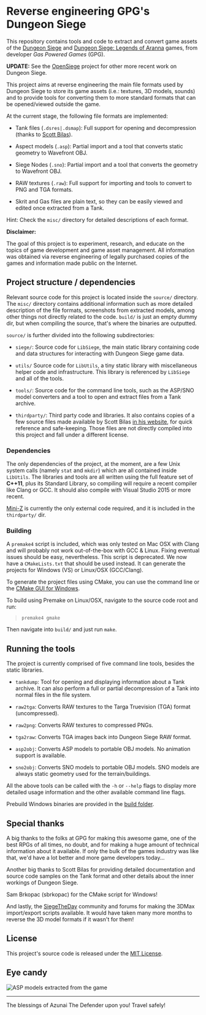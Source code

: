 
# Reverse engineering GPG's Dungeon Siege

This repository contains tools and code to extract and convert game assets
of the [Dungeon Siege][link_dsiege] and [Dungeon Siege: Legends of Aranna][link_ds_loa]
games, from developer *Gas Powered Games* (GPG).

**UPDATE:** See the [OpenSiege](https://github.com/OpenSiege) project for other more recent work on Dungeon Siege.

This project aims at reverse engineering the main file formats used by Dungeon Siege
to store its game assets (i.e.: textures, 3D models, sounds) and to provide tools
for converting them to more standard formats that can be opened/viewed outside the game.

At the current stage, the following file formats are implemented:

- Tank files (`.dsres|.dsmap`): Full support for opening and decompression (thanks to [Scott Bilas][link_scott]).

- Aspect models (`.asp`): Partial import and a tool that converts static geometry to Wavefront OBJ.

- Siege Nodes (`.sno`): Partial import and a tool that converts the geometry to Wavefront OBJ.

- RAW textures (`.raw`): Full support for importing and tools to convert to PNG and TGA formats.

- Skrit and Gas files are plain text, so they can be easily viewed and edited once extracted from a Tank.

Hint: Check the `misc/` directory for detailed descriptions of each format.

**Disclaimer:**

The goal of this project is to experiment, research, and educate on the topics
of game development and game asset management. All information was obtained via
reverse engineering of legally purchased copies of the games and information
made public on the Internet.

## Project structure / dependencies

Relevant source code for this project is located inside the `source/` directory.
The `misc/` directory contains additional information such as more detailed description
of the file formats, screenshots from extracted models, among other things not
directly related to the code. `build/` is just an empty dummy dir, but when compiling
the source, that's where the binaries are outputted.

`source/` is further divided into the following subdirectories:

- `siege/`: Source code for `LibSiege`, the main static library containing code
and data structures for interacting with Dungeon Siege game data.

- `utils/` Source code for `LibUtils`, a tiny static library with miscellaneous
helper code and infrastructure. This library is referenced by `LibSiege` and all
of the tools.

- `tools/`: Source code for the command line tools, such as the ASP/SNO model
converters and a tool to open and extract files from a Tank archive.

- `thirdparty/`: Third party code and libraries. It also contains copies of
a few source files made available by Scott Bilas [in his website][link_scott],
for quick reference and safe-keeping. Those files are not directly compiled into
this project and fall under a different license.

### Dependencies

The only dependencies of the project, at the moment, are a few Unix system calls (namely `stat` and `mkdir`)
which are all contained inside `LibUtils`. The libraries and tools are all written using the full
feature set of **C++11**, plus its Standard Library, so compiling will require a recent compiler like
Clang or GCC. It should also compile with Visual Studio 2015 or more recent.

[Mini-Z][link_mz] is currently the only external code required, and it is included in the `thirdparty/` dir.

### Building

A `premake4` script is included, which was only tested on Mac OSX with Clang
and will probably not work out-of-the-box with GCC & Linux. Fixing eventual
issues should be easy, nevertheless. This script is deprecated. We now have
a `CMakeLists.txt` that should be used instead. It can generate the projects
for Windows (VS) or Linux/OSX (GCC/Clang).

To generate the project files using CMake, you can use the command line or the 
[CMake GUI for Windows](https://cmake.org/).

To build using Premake on Linux/OSX, navigate to the source code root and run:

>     premake4 gmake

Then navigate into `build/` and just run `make`.

## Running the tools

The project is currently comprised of five command line tools, besides the static libraries.

- `tankdump`: Tool for opening and displaying information about a Tank archive.
It can also perform a full or partial decompression of a Tank into normal files in the file system.

- `raw2tga`: Converts RAW textures to the Targa Truevision (TGA) format (uncompressed).

- `raw2png`: Converts RAW textures to compressed PNGs.

- `tga2raw`: Converts TGA images back into Dungeon Siege RAW format.

- `asp2obj`: Converts ASP models to portable OBJ models. No animation support is available.

- `sno2obj`: Converts SNO models to portable OBJ models. SNO models are always static geometry used for the terrain/buildings.

All the above tools can be called with the `-h` or `--help` flags to display more
detailed usage information and the other available command line flags.

Prebuild Windows binaries are provided in the [build folder](https://github.com/glampert/reverse-engineering-dungeon-siege/tree/master/build).

## Special thanks

A big thanks to the folks at GPG for making this awesome game, one of the best
RPGs of all times, no doubt, and for making a huge amount of technical information
about it available. If only the bulk of the games industry was like that, we'd
have a lot better and more game developers today...

Another big thanks to Scott Bilas for providing detailed documentation and source code
samples on the Tank format and other details about the inner workings of Dungeon Siege.

Sam Brkopac (sbrkopac) for the CMake script for Windows!

And lastly, the [SiegeTheDay](http://www.siegetheday.org/) community and forums for making
the 3DMax import/export scripts available. It would have taken many more months to reverse
the 3D model formats if it wasn't for them!

## License

This project's source code is released under the [MIT License](http://opensource.org/licenses/MIT).

## Eye candy

![ASP models extracted from the game](https://raw.githubusercontent.com/glampert/reverse-engineering-dungeon-siege/master/misc/screenshots/montage.png "ASP models extracted from the game")

---

The blessings of Azunai The Defender upon you! Travel safely!


[link_dsiege]: https://en.wikipedia.org/wiki/Dungeon_Siege
[link_ds_loa]: https://en.wikipedia.org/wiki/Dungeon_Siege:_Legends_of_Aranna
[link_scott]:  http://scottbilas.com/games/dungeon-siege/
[link_mz]:     https://code.google.com/p/miniz/

